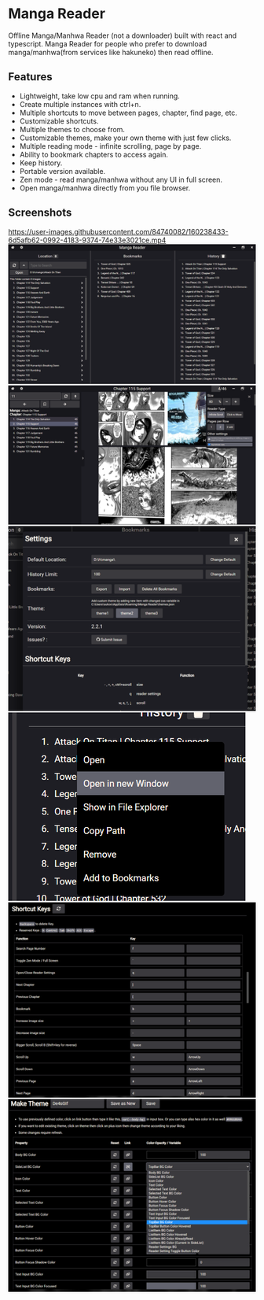 # Manga Reader

Offline Manga/Manhwa Reader (not a downloader) built with react and typescript. Manga Reader for people who prefer to download manga/manhwa(from services like hakuneko) then read offline.

## Features

- Lightweight, take low cpu and ram when running.
- Create multiple instances with ctrl+n.
- Multiple shortcuts to move between pages, chapter, find page, etc.
- Customizable shortcuts.
- Multiple themes to choose from.
- Customizable themes, make your own theme with just few clicks.
- Multiple reading mode - infinite scrolling, page by page.
- Ability to bookmark chapters to access again.
- Keep history.
- Portable version available.
- Zen mode - read manga/manhwa without any UI in full screen.
- Open manga/manhwa directly from you file browser.

## Screenshots

<https://user-images.githubusercontent.com/84740082/160238433-6d5afb62-0992-4183-9374-74e33e3021ce.mp4>
![demo](github%20assets/1.png)
![demo](github%20assets/2.png)
![demo](github%20assets/3.png)
![demo](github%20assets/4.png)
![demo](github%20assets/5.png)
![demo](github%20assets/6.png)
